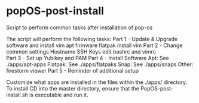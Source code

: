 # popOS-post-install
Script to perform common tasks after installation of pop-os

The script will perform the following tasks:
Part 1 - Update & Upgrade software and install vim
   apt
   firmware
   flatpak
   install vim
Part 2 - Change common settings
   Hostname
   SSH Keys
   edit bashrc and vimrc   
Part 3 - Set up Yubikey and PAM
Part 4 - Install Software
   Apt: See ./apps/apt-apps
   Flatpak: See ./apps/flatpaks
   Snap: See ./apps/snaps
   Other: 
       firestorm viewer
Part 5 - Reminder of additional setup

Customize what apps are installed in the files within the ./apps/ directory.
To install CD into the master directory, ensure that the PopOS-post-install.sh is executable and run it.
